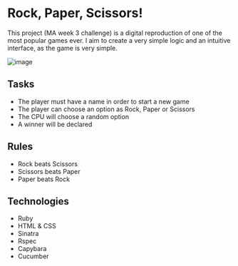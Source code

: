 Rock, Paper, Scissors!
======================
This project (MA week 3 challenge) is a digital reproduction of one of the most popular games ever.
I aim to create a very simple logic and an intuitive interface, as the game is very simple.

![image]('rockpaperscissor.jpg')

Tasks
-----
- The player must have a name in order to start a new game
- The player can choose an option as Rock, Paper or Scissors
- The CPU will choose a random option
- A winner will be declared

Rules
-----
- Rock beats Scissors
- Scissors beats Paper
- Paper beats Rock

Technologies
------------
- Ruby
- HTML & CSS
- Sinatra
- Rspec
- Capybara
- Cucumber
